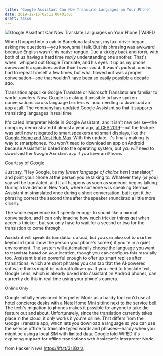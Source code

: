 ```yaml
---
title: 'Google Assistant Can Now Translate Languages on Your Phone'
date: 2019-12-15T02:11:00+01:00
draft: false
---
```


![](https://media.wired.com/photos/5df2b4863b0e6700088f2045/191:100/w_1280,c_limit/Gear_googlephone-1176004692.jpg "Google Assistant Can Now Translate Languages on Your Phone | WIRED")  

When I hopped into a cab in Barcelona last year, my taxi driver began asking me questions—you know, small talk. But his phrasing was awkward because English wasn't his native tongue. Cue a kludgy back and forth, with both of us having a hard time _really_ understanding one another. That's when I whipped out Google Translate, and his eyes lit up as my phone conveyed his questions better than I ever could. It wasn't perfect, and he had to repeat himself a few times, but what flowed out was a proper conversation—one that wouldn't have been so easily possible a decade ago.

Translation apps like Google Translate or Microsoft Translator are familiar to world travelers. Now, Google is making it possible to have spoken conversations across language barriers without needing to download an app at all. The company has updated Google Assistant so that it supports translating languages in real time.

It's called Interpreter Mode in Google Assistant, and it isn't new per se—the company demonstrated it almost a year ago, [at CES 2019](https://www.wired.com/story/google-assistant-interpreter-mode/)—but the feature was until now relegated to smart speakers and smart displays, like the [Google Home and Nest Hub Max](https://www.wired.com/gallery/best-google-speakers-buying-guide/). With this update, it's finally making its way to smartphones. You won't need to download an app on Android because Assistant is baked into the operating system, but you _will_ need to download the Google Assistant app if you have an iPhone.

Courtesy of Google

Just say, "Hey Google, be my \[_insert language of choice here_\] translator," and point your phone at the person you're talking to. Whatever they (or you) say will be translated, and it all happens as soon as someone begins talking. During a live demo in New York, where someone was speaking German, Assistant mistranslated once during a short conversation, but it got it the phrasing correct the second time after the speaker enunciated a little more clearly.

The whole experience isn't speedy enough to sound like a normal conversation, and I can only imagine how much trickier things get when accents thicken, but you only have to wait for a second or two for the translation to come through.

Assistant will speak its translations aloud, but you can also opt to use the keyboard (and show the person your phone's screen) if you're in a quiet environment. The system will automatically choose the language you want to translate based on your location, though you can configure this manually too. Assistant is also powerful enough to offer up smart replies after translations, which are short phrases you can tap that the AI-powered software thinks might be natural follow-ups. If you need to translate text, Google Lens, which is already baked into Assistant on Android phones, can currently do this in real time using your phone's camera.

Online Only

Google initially envisioned Interpreter Mode as a handy tool you'd use at hotel concierge desks with a Nest Home Mini sitting next to the service bell. The tech's migration to phones makes it possible for anyone to take the feature out and about. Unfortunately, since the translation currently takes place in the cloud, it only works if you're online. That differs from the Google Translate app, which lets you download a language so you can use the service offline to translate typed words and phrases—handy when you might be using a local SIM with limited data. Google told WIRED it's exploring support for offline translations with Assistant's Interpreter Mode.

  
  
from Hacker News https://ift.tt/34iGzra